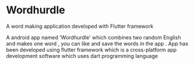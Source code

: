 # Wordhurdle
 A word making application developed with Flutter framework

 A android app named 'Wordhurdle' which combines two random English and makes one word , you can like and save the words in the app .
App has been developed using flutter framework which is a cross-platform app development software which uses dart programming language 

